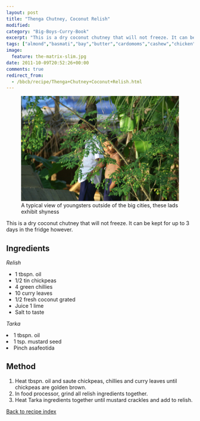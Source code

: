 ```yaml
---
layout: post
title: "Thenga Chutney, Coconut Relish"
modified:
category: "Big-Boys-Curry-Book"
excerpt: "This is a dry coconut chutney that will not freeze. It can be kept for"
tags: ["almond","basmati","bay","butter","cardomoms","cashew","chicken","cinnamon","cloves","cumin","ghee","lamb","mace","nuts","pepper","rice","saffron","turmeric"]
image:
  feature: the-matrix-slim.jpg
date: 2011-10-09T20:52:26+00:00
comments: true
redirect_from: 
  - /bbcb/recipe/Thenga+Chutney+Coconut+Relish.html
---
```


<figure>
	<a href="/images/bbcb/pict2283.jpg" alt="Kerala, India" title="Kerala, India &#169; Ashley Kitson 12/09/2011"><img src="/images/bbcb/pict2283.jpg"/></a>
	<figcaption>A typical view of youngsters outside of the big cities, these lads exhibit shyness</figcaption>
</figure>

This is a dry coconut chutney that will not freeze. It can be kept for up to 3 days in the fridge however.
        
## Ingredients
        
<p><em>Relish</em></p><ul><li>1 tbspn. oil</li><li>1/2 tin chickpeas</li><li>4 green chillies</li><li>10 curry leaves</li><li>1/2 fresh coconut grated</li><li>Juice 1 lime</li><li>Salt to taste</li></ul><p><em>Tarka</em></li><li>1 tbspn. oil</li><li>1 tsp. mustard seed</li><li>Pinch asafeotida</li></ul>
        
## Method

<ol><li>Heat tbspn. oil and saute chickpeas, chillies and curry leaves until chickpeas are golden brown.</li><li>In food processor, grind all relish ingredients together.</li><li>Heat Tarka ingredients together until mustard crackles and add to relish.</li></ol>   

<a href="/bbcb">Back to recipe index</a>      